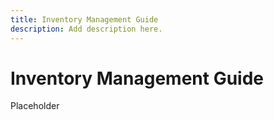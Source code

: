 ```yaml
---
title: Inventory Management Guide
description: Add description here.
---
```

# Inventory Management Guide

Placeholder
